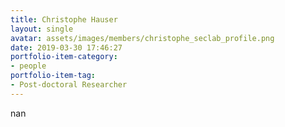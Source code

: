 ```yaml
---
title: Christophe Hauser
layout: single
avatar: assets/images/members/christophe_seclab_profile.png
date: 2019-03-30 17:46:27
portfolio-item-category:
- people
portfolio-item-tag:
- Post-doctoral Researcher
---
```

nan